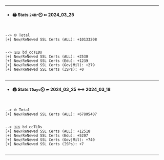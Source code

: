

---
- #### 🖨️ **Stats** `24Hr`⏲️ ➼ 2024_03_25
```console


--> 🌐 Total
[+] New/ReNewed SSL Certs (ALL): +10133208


--> 🇧🇩 bd_ccTLDs
[+] New/ReNewed SSL Certs (ALL): +2530
[+] New/ReNewed SSL Certs (Edu): +1239
[+] New/ReNewed SSL Certs (Gov|Mil): +279
[+] New/ReNewed SSL Certs (ISPs): +0


```

---
- #### 🖨️ **Stats** `7Days`⏲️ ➼ 2024_03_25 <--> 2024_03_18
```console


--> 🌐 Total
[+] New/ReNewed SSL Certs (ALL): +67805407


--> 🇧🇩 bd_ccTLDs
[+] New/ReNewed SSL Certs (ALL): +12518
[+] New/ReNewed SSL Certs (Edu): +5207
[+] New/ReNewed SSL Certs (Gov|Mil): +740
[+] New/ReNewed SSL Certs (ISPs): +7


```

---


